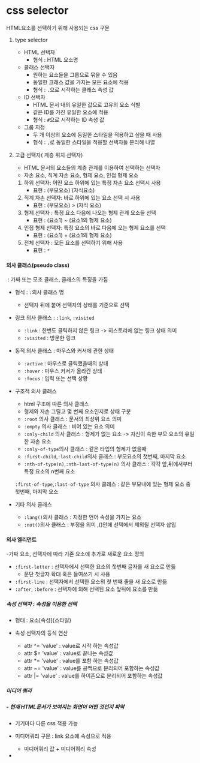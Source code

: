 # css selector

HTML요소를 선택하기 위해 사용되는 css 구문

1. type selector

   - HTML 선택자
     - 형식 : HTML 요소명
   - 클래스 선택자
     - 원하는 요소들을 그룹으로 묶을 수 있음
     - 동일한 크래스 값을 가지는 모든 요소에 적용
     - 형식 : `.`으로 시작하는 클래스 속성 값
   - ID 선택자
     - HTML 문서 내의 유일한 값으로 고유의 요소 식별
     - 같은 ID를 가진 유일한 요소에 적용
     - 형식 : `#`으로 시작하는 ID 속성 값
   - 그룹 지정
     - 두 개 이상의 요소에 동일한 스타일을 적용하고 싶을 때 사용
     - 형식 : `,`로 동일한 스타일을 적용할 선택자들 분리해 나열

2. 고급 선택자( 계층 위치 선택자)

   - HTML 문서의 요소들의 계층 관계를 이용하여 선택하는 선택자
   - 자손 요소, 직계 자손 요소, 형제 요소, 인접 형제 요소

   1. 하위 선택자: 어떤 요소 하위에 있는 특정 자손 요소 선택시 사용
      - 표현 : (부모요소) (자식요소)
   2. 직계 자손 선택자: 바로 하위에 있는 요소 선택 시 사용
      - 표현 : (부모요소) > (자식 요소)
   3. 형제 선택자 : 특정 요소 다음에 나오는 형제 관계 요소들 선택
      - 표현 : (요소1) ~ (요소1의 형제 요소)
   4. 인접 형제 선택자: 특정 요소의 바로 다음에 오는 형제 요소를 선택
      - 표현 : (요소1) + (요소1의 형제 요소)
   5. 전체 선택자 : 모든 요소를 선택하기 위해 사용
      - 표현 : `*`



#### 의사 클래스(pseudo class)

​			: 가짜 또는 모조 클래스, 클래스의 특징을 가짐

- 형식 : `:`의사 클래스 명

  - 선택자 뒤에 붙어 선택자의 상태를 기준으로 선택

- 링크 의사 클래스 :  `:link`, `:visited`

  - `:link` : 한번도 클릭하지 않은 링크 -> 히스토리에 없는 링크 상태 의미
  - `:visited` : 방문한 링크 

- 동적 의사 클래스 : 마우스와 커서에 관한 상태

  - `:active` : 마우스로 클릭했을때의 상태
  - `:hover` : 마우스 커서가 올라간 상태
  - `:focus` : 입력 또는 선택 상황

- 구조적 의사 클래스

  - html 구조에 따른 의사 클래스
  - 형제와 자손 그릴고 몇 번째 요소인지로 상태 구분
  - `:root` 의사 클래스 : 문서의 최상위 요소 의미
  - `:empty` 의사 클래스 : 비어 있는 요소 의미
  - `:only-child` 의사 클래스 : 형제가 없는 요소 -> 자신이 속한 부모 요소의 유일한 자손 요소
  - `:only-of-type`의사 클래스 : 같은 타입의 형제가 없을때
  - `:first-child`,`:last-child`의사 클래스 : 부모요소의 첫번째, 마지막 요소
  - `:nth-of-type(n)`,`:nth-last-of-type(n)` 의사 클래스 : 각각 앞,뒤에서부터 특정 요소의 n번째 요소

  `:first-of-type`,`:last-of-type` 의사 클래스 : 같은 부모내에 있는 형제 요소 중 첫번째, 마지막 요소

- 기타 의사 클래스

  - `:lang()`의사 클래스 : 지정한 언어 속성을 가지는 요소
  - `:not()`의사 클래스 : 부정을 의미 ,()안에 선택에서 제외될 선택자 삽입



#### 의사 엘리먼트

-가짜 요소, 선택자에 따라 기존 요소에 추가로 새로운 요소 정의

- `:first-letter` : 선택자에서 선택한 요소의 첫번째 글자를 새 요소로 만듦
  - 문단 첫글자 확대 혹은 들여쓰기 시 사용
- `:first-line` : 선택자에서 선택한 요소의 첫 번째 줄을 새 요소로 만듦
- `:after`, `:before` : 선택자에 의해 선택된 요소 앞뒤에 요소를 만듦



##### 속성 선택자 : 속성을 이용한 선택

- 형태 : 요소[속성]{스타일}

- 속성 선택자의 등식 연산
  - attr ^= 'value' : value로 시작 하는 속성값
  - attr $= 'value' : value로 끝나는 속성값
  - attr *= 'value' : value를 포함 하는 속성값
  - attr ~= 'value' : value를 공백으로 분리되어 포함하는 속성값
  - attr |= 'value' : value를 하이픈으로 분리되어 포함하는 속성값



##### 미디어 쿼리 

##### - 현재 HTML문서가 보여지는 화면이 어떤 것인지 파악

- 기기마다 다른 css 적용 가능

- 미디어쿼리 구문 : link  요소에 속성으로 적용

  - 미디어쿼리 값 + 미디어쿼리 속성

- [미디어쿼리 값 확인]: https://www.w3.org/TR/css3-mediaqueries/

  
